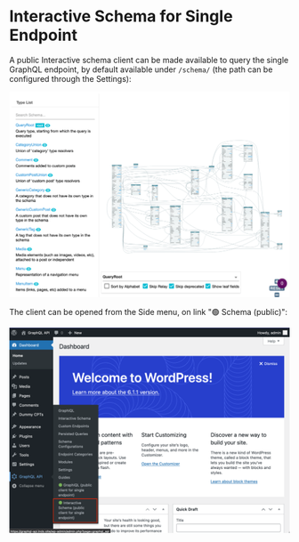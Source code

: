# Interactive Schema for Single Endpoint

A public Interactive schema client can be made available to query the single GraphQL endpoint, by default available under `/schema/` (the path can be configured through the Settings):

![Single endpoint's Interactive schema client](../../images/single-endpoint-interactive-schema.png "Single endpoint's Interactive schema client")

The client can be opened from the Side menu, on link "🟢 Schema (public)":

![Single endpoint's link to the Interactive schema client](../../images/single-endpoint-interactive-schema-link.png "Single endpoint's link to the Interactive schema client")
